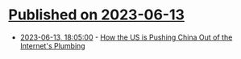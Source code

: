 # [Published on 2023-06-13](index.md)

* [2023-06-13, 18:05:00](https://tech.slashdot.org/story/23/06/13/185210/how-the-us-is-pushing-china-out-of-the-internets-plumbing?utm_source=rss1.0mainlinkanon&utm_medium=feed) - [How the US is Pushing China Out of the Internet's Plumbing](https://tech.slashdot.org/story/23/06/13/185210/how-the-us-is-pushing-china-out-of-the-internets-plumbing?utm_source=rss1.0mainlinkanon&utm_medium=feed)
